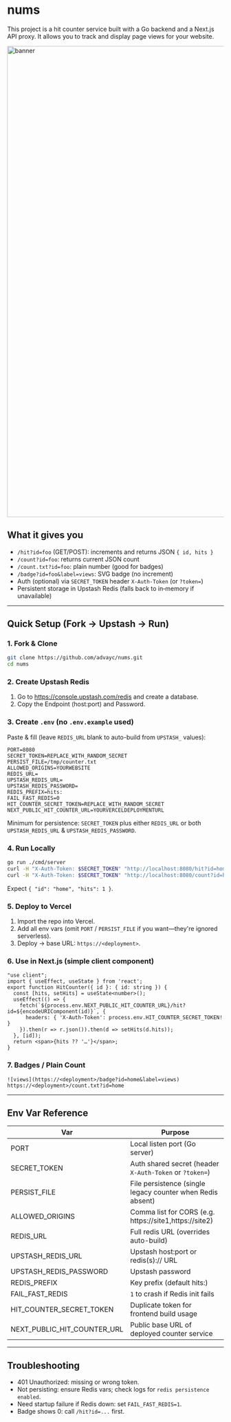 # nums

This project is a hit counter service built with a Go backend and a Next.js API proxy. It allows you to track and display page views for your website.

<img width="1920" height="1093" alt="banner" src="https://github.com/user-attachments/assets/bd074a80-ea82-43a6-9649-bc00ab7d1446" />

## What it gives you
- `/hit?id=foo` (GET/POST): increments and returns JSON `{ id, hits }`
- `/count?id=foo`: returns current JSON count
- `/count.txt?id=foo`: plain number (good for badges)
- `/badge?id=foo&label=views`: SVG badge (no increment)
- Auth (optional) via `SECRET_TOKEN` header `X-Auth-Token` (or `?token=`)
- Persistent storage in Upstash Redis (falls back to in‑memory if unavailable)

---
## Quick Setup (Fork -> Upstash -> Run)

### 1. Fork & Clone
```bash
git clone https://github.com/advayc/nums.git
cd nums
```

### 2. Create Upstash Redis
1. Go to https://console.upstash.com/redis and create a database.
2. Copy the Endpoint (host:port) and Password.

### 3. Create `.env` (no `.env.example` used)
Paste & fill (leave `REDIS_URL` blank to auto-build from `UPSTASH_` values):
```
PORT=8080
SECRET_TOKEN=REPLACE_WITH_RANDOM_SECRET
PERSIST_FILE=/tmp/counter.txt
ALLOWED_ORIGINS=YOURWEBSITE
REDIS_URL=
UPSTASH_REDIS_URL=
UPSTASH_REDIS_PASSWORD=
REDIS_PREFIX=hits:
FAIL_FAST_REDIS=0
HIT_COUNTER_SECRET_TOKEN=REPLACE_WITH_RANDOM_SECRET
NEXT_PUBLIC_HIT_COUNTER_URL=YOURVERCELDEPLOYMENTURL
```
Minimum for persistence: `SECRET_TOKEN` plus either `REDIS_URL` or both `UPSTASH_REDIS_URL` & `UPSTASH_REDIS_PASSWORD`.

### 4. Run Locally
```bash
go run ./cmd/server
curl -H "X-Auth-Token: $SECRET_TOKEN" "http://localhost:8080/hit?id=home"
curl -H "X-Auth-Token: $SECRET_TOKEN" "http://localhost:8080/count?id=home"
```
Expect `{ "id": "home", "hits": 1 }`.

### 5. Deploy to Vercel
1. Import the repo into Vercel.
2. Add all env vars (omit `PORT` / `PERSIST_FILE` if you want—they're ignored serverless).
3. Deploy → base URL: `https://<deployment>`.

### 6. Use in Next.js (simple client component)
```tsx
"use client";
import { useEffect, useState } from 'react';
export function HitCounter({ id }: { id: string }) {
  const [hits, setHits] = useState<number>();
  useEffect(() => {
    fetch(`${process.env.NEXT_PUBLIC_HIT_COUNTER_URL}/hit?id=${encodeURIComponent(id)}`, {
      headers: { 'X-Auth-Token': process.env.HIT_COUNTER_SECRET_TOKEN! }
    }).then(r => r.json()).then(d => setHits(d.hits));
  }, [id]);
  return <span>{hits ?? '…'}</span>;
}
```

### 7. Badges / Plain Count
```
![views](https://<deployment>/badge?id=home&label=views)
https://<deployment>/count.txt?id=home
```

---
## Env Var Reference
| Var | Purpose |
|-----|---------|
| PORT | Local listen port (Go server) |
| SECRET_TOKEN | Auth shared secret (header `X-Auth-Token` or `?token=`) |
| PERSIST_FILE | File persistence (single legacy counter when Redis absent) |
| ALLOWED_ORIGINS | Comma list for CORS (e.g. https://site1,https://site2) |
| REDIS_URL | Full redis URL (overrides auto-build) |
| UPSTASH_REDIS_URL | Upstash host:port or redis(s):// URL |
| UPSTASH_REDIS_PASSWORD | Upstash password |
| REDIS_PREFIX | Key prefix (default hits:) |
| FAIL_FAST_REDIS | `1` to crash if Redis init fails |
| HIT_COUNTER_SECRET_TOKEN | Duplicate token for frontend build usage |
| NEXT_PUBLIC_HIT_COUNTER_URL | Public base URL of deployed counter service |

---
## Troubleshooting
- 401 Unauthorized: missing or wrong token.
- Not persisting: ensure Redis vars; check logs for `redis persistence enabled`.
- Need startup failure if Redis down: set `FAIL_FAST_REDIS=1`.
- Badge shows 0: call `/hit?id=...` first.
